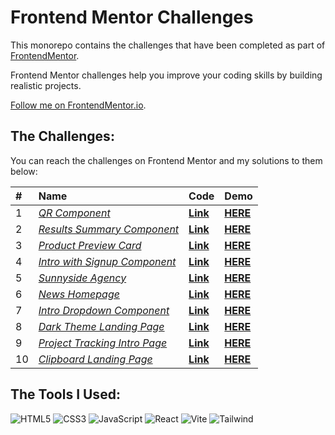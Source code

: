 # Frontend Mentor Challenges

This monorepo contains the challenges that have been completed as part of [FrontendMentor](https://www.frontendmentor.io/challenges).

Frontend Mentor challenges help you improve your coding skills by building realistic projects.

[Follow me on FrontendMentor.io](https://www.frontendmentor.io/profile/IanLuong).

## The Challenges:

You can reach the challenges on Frontend Mentor and my solutions to them below:

| #   | Name                                                                                                                                 | Code                                                                                                         | Demo                                                                 |
| :-- | :----------------------------------------------------------------------------------------------------------------------------------- | :----------------------------------------------------------------------------------------------------------- | :------------------------------------------------------------------- |
| 1   | [_QR Component_](https://www.frontendmentor.io/challenges/qr-code-component-iux_sIO_H)                                               | [**Link**](https://github.com/IanLuong/frontend-mentor-challenges/tree/main/1-qr-code-component)             | [**HERE**](https://ianluong-qr-code-component.netlify.app/)          |
| 2   | [_Results Summary Component_](https://www.frontendmentor.io/challenges/product-preview-card-component-GO7UmttRfa)                    | [**Link**](https://github.com/IanLuong/frontend-mentor-challenges/tree/main/2-results-summary-component)     | [**HERE**](https://ianluong-results-summary-component.netlify.app/)  |
| 3   | [_Product Preview Card_](https://www.frontendmentor.io/challenges/product-preview-card-component-GO7UmttRfa/)                        | [**Link**](https://github.com/IanLuong/frontend-mentor-challenges/tree/main/3-product-preview-card)          | [**HERE**](https://ianluong-product-preview-card.netlify.app/)       |
| 4   | [_Intro with Signup Component_](https://www.frontendmentor.io/challenges/intro-component-with-signup-form-5cf91bd49edda32581d28fd1/) | [**Link**](https://github.com/IanLuong/frontend-mentor-challenges/tree/main/4-intro-with-signup-component)   | [**HERE**](https://ianluong-intro-with-signup-component.netlify.app) |
| 5   | [_Sunnyside Agency_](https://www.frontendmentor.io/challenges/sunnyside-agency-landing-page-7yVs3B6ef/)                              | [**Link**](https://github.com/IanLuong/frontend-mentor-challenges/tree/main/5-sunnyside-agency)              | [**HERE**](https://ianluong-sunnyside-agency.netlify.app)            |
| 6   | [_News Homepage_](https://www.frontendmentor.io/challenges/news-homepage-H6SWTa1MFl/)                                                | [**Link**](https://github.com/IanLuong/frontend-mentor-challenges/tree/main/6-news-hompage)                  | [**HERE**](https://ianluong-news-hompage.netlify.app)                |
| 7   | [_Intro Dropdown Component_](https://www.frontendmentor.io/challenges/intro-section-with-dropdown-navigation-ryaPetHE5/)             | [**Link**](https://github.com/IanLuong/frontend-mentor-challenges/tree/main/7-intro-with-dropdown-component) | [**HERE**](https://ianluong-intro-with-dropdown.netlify.app)         |
| 8   | [_Dark Theme Landing Page_](https://www.frontendmentor.io/challenges/fylo-dark-theme-landing-page-5ca5f2d21e82137ec91a50fd/)         | [**Link**](https://github.com/IanLuong/frontend-mentor-challenges/tree/main/8-dark-theme-landing-page)       | [**HERE**](https://ianluong-dark-theme-landing-page.netlify.app/)    |
| 9   | [_Project Tracking Intro Page_](https://www.frontendmentor.io/challenges/project-tracking-intro-component-5d289097500fcb331a67d80e)  | [**Link**](https://github.com/IanLuong/frontend-mentor-challenges/tree/main/9-project-tracking-intro)        | [**HERE**](https://ianluong-project-tracking-intro.netlify.app/)     |
| 10  | [_Clipboard Landing Page_](https://www.frontendmentor.io/challenges/clipboard-landing-page-5cc9bccd6c4c91111378ecb9)                 | [**Link**](https://github.com/IanLuong/frontend-mentor-challenges/tree/main/10-clipboard-landing-page)       | [**HERE**](https://ianluong-clipboard-landing-page.netlify.app/)     |

## The Tools I Used:

<p>
<img src="https://img.shields.io/badge/-HTML5-E34F26?style=for-the-badge&logo=html5&logoColor=white" alt="HTML5"/>
<img src="https://img.shields.io/badge/-CSS3-1572B6?style=for-the-badge&logo=css3" alt="CSS3"/>
<img src="https://img.shields.io/badge/Javascript-F7DF1E.svg?style=for-the-badge&logo=javascript&logoColor=black" alt="JavaScript"/>
<img src="https://img.shields.io/badge/-React-%23404d59?style=for-the-badge&logo=react" alt="React"/>
<img src="https://img.shields.io/badge/-Vite-191970?style=for-the-badge&logo=vite" alt="Vite"/>
<img src="https://img.shields.io/badge/-Tailwind_CSS-38B2AC?style=for-the-badge&logo=tailwind-css&logoColor=white" alt="Tailwind"/>
</p>
